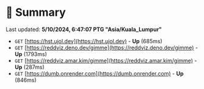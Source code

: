 # 📖 Summary
Last updated: **5/10/2024, 6:47:07 PTG "Asia/Kuala_Lumpur"**

- `GET` [https://hst.ujol.dev](https://hst.ujol.dev) - **Up** (685ms)
- `GET` [https://reddviz.deno.dev/gimme](https://reddviz.deno.dev/gimme) - **Up** (1793ms)
- `GET` [https://reddviz.amar.kim/gimme](https://reddviz.amar.kim/gimme) - **Up** (287ms)
- `GET` [https://dumb.onrender.com](https://dumb.onrender.com) - **Up** (846ms)
